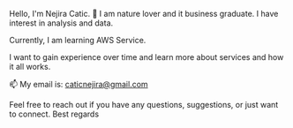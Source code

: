 Hello, I'm Nejira Catic. 👋 I am nature lover and it business graduate. I have interest in analysis and data.

Currently, I am learning AWS Service.

I want to gain experience over time and learn more about services and how it all works.

📫 My email is: caticnejira@gmail.com

Feel free to reach out if you have any questions, suggestions, or just want to connect.
Best regards 
